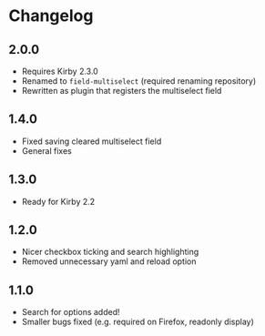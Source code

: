 # Changelog

## 2.0.0
- Requires Kirby 2.3.0
- Renamed to `field-multiselect` (required renaming repository)
- Rewritten as plugin that registers the multiselect field

## 1.4.0
- Fixed saving cleared multiselect field
- General fixes

## 1.3.0
- Ready for Kirby 2.2

## 1.2.0
- Nicer checkbox ticking and search highlighting
- Removed unnecessary yaml and reload option

## 1.1.0
- Search for options added!
- Smaller bugs fixed (e.g. required on Firefox, readonly display)
